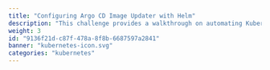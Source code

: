 ```yaml
---
title: "Configuring Argo CD Image Updater with Helm"
description: "This challenge provides a walkthrough on automating Kubernetes deployments by integrating Argo CD Image Updater with Helm."
weight: 3
id: "9136f21d-c87f-478a-8f8b-6687597a2841"
banner: "kubernetes-icon.svg"
categories: "kubernetes"
---
```


